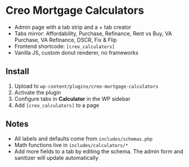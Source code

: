 # Creo Mortgage Calculators

- Admin page with a tab strip and a + tab creator
- Tabs mirror: Affordability, Purchase, Refinance, Rent vs Buy, VA Purchase, VA Refinance, DSCR, Fix & Flip
- Frontend shortcode: `[creo_calculators]`
- Vanilla JS, custom donut renderer, no frameworks

## Install
1. Upload to `wp-content/plugins/creo-mortgage-calculators`
2. Activate the plugin
3. Configure tabs in **Calculator** in the WP sidebar
4. Add `[creo_calculators]` to a page

## Notes
- All labels and defaults come from `includes/schemas.php`
- Math functions live in `includes/calculators/*`
- Add more fields to a tab by editing the schema. The admin form and sanitizer will update automatically
